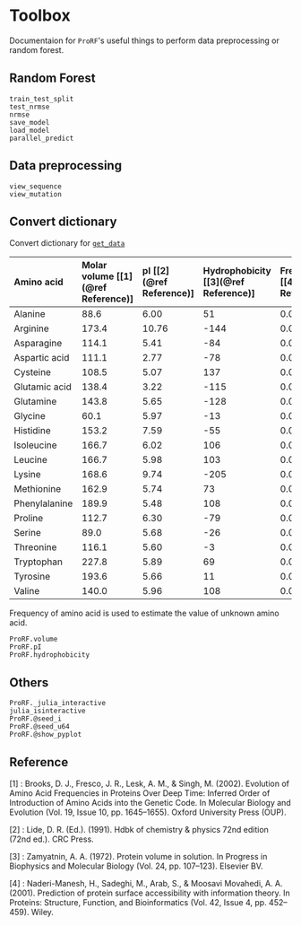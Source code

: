 # Toolbox
Documentaion for `ProRF`'s useful things to perform data preprocessing or random forest.

## Random Forest
```@docs
train_test_split
test_nrmse
nrmse
save_model
load_model
parallel_predict
```

## Data preprocessing
```@docs
view_sequence
view_mutation
```

## Convert dictionary
Convert dictionary for [`get_data`](@ref)

|Amino acid|Molar volume \[[1](@ref Reference)\]|pI \[[2](@ref Reference)\]|Hydrophobicity \[[3](@ref Reference)\]|Frequency \[[4](@ref Reference)\]|
|:---|:---|:---|:---|:---|
|Alanine|88.6|6.00|51|0.0777|
|Arginine|173.4|10.76|-144|0.0627|
|Asparagine|114.1|5.41|-84|0.0336|
|Aspartic acid|111.1|2.77|-78|0.0542|
|Cysteine|108.5|5.07|137|0.0078|
|Glutamic acid|138.4|3.22|-115|0.0859|
|Glutamine|143.8|5.65|-128|0.0315|
|Glycine|60.1|5.97|-13|0.0730|
|Histidine|153.2|7.59|-55|0.0192|
|Isoleucine|166.7|6.02|106|0.0666|
|Leucine|166.7|5.98|103|0.0891|
|Lysine|168.6|9.74|-205|0.0776|
|Methionine|162.9|5.74|73|0.0241|
|Phenylalanine|189.9|5.48|108|0.0361|
|Proline|112.7|6.30|-79|0.0435|
|Serine|89.0|5.68|-26|0.0466|
|Threonine|116.1|5.60|-3|0.0487|
|Tryptophan|227.8|5.89|69|0.0102|
|Tyrosine|193.6|5.66|11|0.0300|
|Valine|140.0|5.96|108|0.0817|
Frequency of amino acid is used to estimate the value of unknown amino acid.
```@docs
ProRF.volume
ProRF.pI
ProRF.hydrophobicity 
```
## Others
```@docs
ProRF._julia_interactive
julia_isinteractive
ProRF.@seed_i
ProRF.@seed_u64
ProRF.@show_pyplot
```

## Reference
\[1\] : Brooks, D. J., Fresco, J. R., Lesk, A. M., & Singh, M. (2002). Evolution of Amino Acid Frequencies in Proteins Over Deep Time: Inferred Order of Introduction of Amino Acids into the Genetic Code. In Molecular Biology and Evolution (Vol. 19, Issue 10, pp. 1645–1655). Oxford University Press (OUP).  

\[2\] :  Lide, D. R. (Ed.). (1991). Hdbk of chemistry & physics 72nd edition (72nd ed.). CRC Press.

\[3\] :  Zamyatnin, A. A. (1972). Protein volume in solution. In Progress in Biophysics and Molecular Biology (Vol. 24, pp. 107–123). Elsevier BV.  

\[4\] :  Naderi-Manesh, H., Sadeghi, M., Arab, S., & Moosavi Movahedi, A. A. (2001). Prediction of protein surface accessibility with information theory. In Proteins: Structure, Function, and Bioinformatics (Vol. 42, Issue 4, pp. 452–459). Wiley.